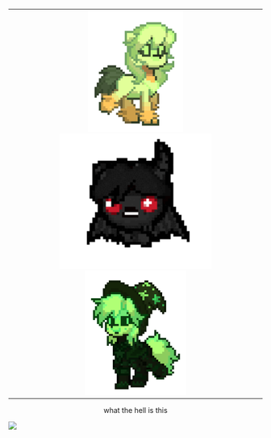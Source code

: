 


<div align="center" padding="30px">
<table>
  
  <tr>
    <th>
      

<div align = "center">
<img src="pony-town-@sapach_nik (150+)-trot-blinking-padded-4x.gif" width="188px"> <img src="binding-of (1).gif" width="300px">  <img src="pony-town-j-trot-blinking-padded-4x.gif" width="200px">
</div>


</th>
<tr>
  
</table>
what the hell is this
</div>



![](https://komarev.com/ghpvc/?username=spachka&color=blueviolet&style=plastic&label=eeehaw:) 



